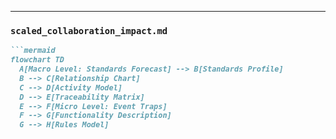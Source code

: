 
---

### `scaled_collaboration_impact.md`
```markdown
```mermaid
flowchart TD
  A[Macro Level: Standards Forecast] --> B[Standards Profile]
  B --> C[Relationship Chart]
  C --> D[Activity Model]
  D --> E[Traceability Matrix]
  E --> F[Micro Level: Event Traps]
  F --> G[Functionality Description]
  G --> H[Rules Model]
